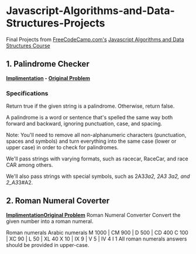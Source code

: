 # Javascript-Algorithms-and-Data-Structures-Projects
Final Projects from [FreeCodeCamp.com's](https://www.freecodecamp.org/) [Javascript Algorithms and Data Structures Course](https://www.freecodecamp.org/learn/javascript-algorithms-and-data-structures/)

## 1. Palindrome Checker
**[Implimentation](palindrome_checker.js)  -  [Original Problem](https://www.freecodecamp.org/learn/javascript-algorithms-and-data-structures/javascript-algorithms-and-data-structures-projects/palindrome-checker)**
### Specifications
Return true if the given string is a palindrome. Otherwise, return false.

A palindrome is a word or sentence that's spelled the same way both forward and backward, ignoring punctuation, case, and spacing.

Note: You'll need to remove all non-alphanumeric characters (punctuation, spaces and symbols) and turn everything into the same case (lower or upper case) in order to check for palindromes.

We'll pass strings with varying formats, such as racecar, RaceCar, and race CAR among others.

We'll also pass strings with special symbols, such as 2A3*3a2, 2A3 3a2, and 2_A3*3#A2.

## 2. Roman Numeral Coverter
**[Implimentation](https://github.com/hlalljie/Javascript-Algorithms-and-Data-Structures-Projects/blob/main/roman_numeral_converter.js)[Original Problem](https://www.freecodecamp.org/learn/javascript-algorithms-and-data-structures/javascript-algorithms-and-data-structures-projects/roman-numeral-converter)**
Roman Numeral Converter
Convert the given number into a roman numeral.

Roman numerals	Arabic numerals
M	1000    |   CM   900    |   D	500 |   CD	400
C	 100    |   XC	  90    |   L	 50 |   XL	 40
X	  10    |   IX	   9    |   V	  5 |   IV	  4 
I	   1
All roman numerals answers should be provided in upper-case.


